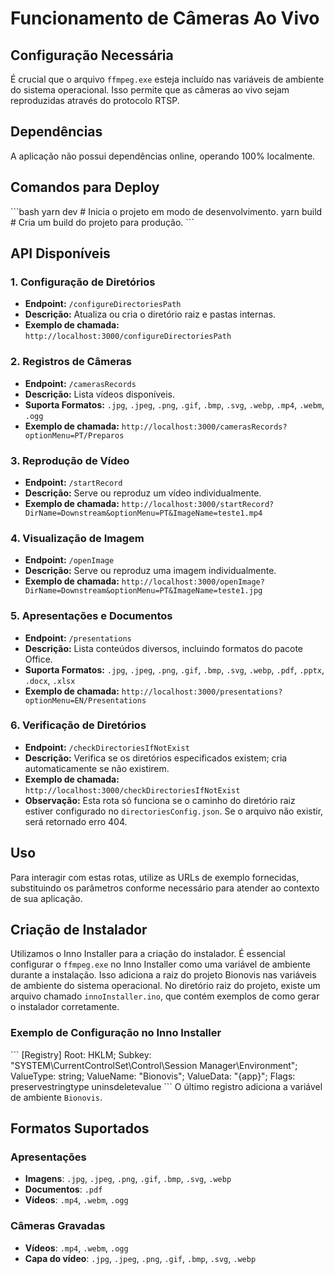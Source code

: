 # Funcionamento de Câmeras Ao Vivo

## Configuração Necessária
É crucial que o arquivo `ffmpeg.exe` esteja incluído nas variáveis de ambiente do sistema operacional. Isso permite que as câmeras ao vivo sejam reproduzidas através do protocolo RTSP.

## Dependências
A aplicação não possui dependências online, operando 100% localmente.

## Comandos para Deploy
\```bash
yarn dev   # Inicia o projeto em modo de desenvolvimento.
yarn build # Cria um build do projeto para produção.
\```

## API Disponíveis

### 1. Configuração de Diretórios
- **Endpoint:** `/configureDirectoriesPath`
- **Descrição:** Atualiza ou cria o diretório raiz e pastas internas.
- **Exemplo de chamada:** `http://localhost:3000/configureDirectoriesPath`

### 2. Registros de Câmeras
- **Endpoint:** `/camerasRecords`
- **Descrição:** Lista vídeos disponíveis.
- **Suporta Formatos:** `.jpg`, `.jpeg`, `.png`, `.gif`, `.bmp`, `.svg`, `.webp`, `.mp4`, `.webm`, `.ogg`
- **Exemplo de chamada:** `http://localhost:3000/camerasRecords?optionMenu=PT/Preparos`

### 3. Reprodução de Vídeo
- **Endpoint:** `/startRecord`
- **Descrição:** Serve ou reproduz um vídeo individualmente.
- **Exemplo de chamada:** `http://localhost:3000/startRecord?DirName=Downstream&optionMenu=PT&ImageName=teste1.mp4`

### 4. Visualização de Imagem
- **Endpoint:** `/openImage`
- **Descrição:** Serve ou reproduz uma imagem individualmente.
- **Exemplo de chamada:** `http://localhost:3000/openImage?DirName=Downstream&optionMenu=PT&ImageName=teste1.jpg`

### 5. Apresentações e Documentos
- **Endpoint:** `/presentations`
- **Descrição:** Lista conteúdos diversos, incluindo formatos do pacote Office.
- **Suporta Formatos:** `.jpg`, `.jpeg`, `.png`, `.gif`, `.bmp`, `.svg`, `.webp`, `.pdf`, `.pptx`, `.docx`, `.xlsx`
- **Exemplo de chamada:** `http://localhost:3000/presentations?optionMenu=EN/Presentations`

### 6. Verificação de Diretórios
- **Endpoint:** `/checkDirectoriesIfNotExist`
- **Descrição:** Verifica se os diretórios especificados existem; cria automaticamente se não existirem.
- **Exemplo de chamada:** `http://localhost:3000/checkDirectoriesIfNotExist`
- **Observação:** Esta rota só funciona se o caminho do diretório raiz estiver configurado no `directoriesConfig.json`. Se o arquivo não existir, será retornado erro 404.

## Uso
Para interagir com estas rotas, utilize as URLs de exemplo fornecidas, substituindo os parâmetros conforme necessário para atender ao contexto de sua aplicação.


## Criação de Instalador
Utilizamos o Inno Installer para a criação do instalador. É essencial configurar o `ffmpeg.exe` no Inno Installer como uma variável de ambiente durante a instalação. Isso adiciona a raiz do projeto Bionovis nas variáveis de ambiente do sistema operacional. No diretório raiz do projeto, existe um arquivo chamado `innoInstaller.ino`, que contém exemplos de como gerar o instalador corretamente.

### Exemplo de Configuração no Inno Installer
\```
[Registry]
Root: HKLM; Subkey: "SYSTEM\CurrentControlSet\Control\Session Manager\Environment"; ValueType: string; ValueName: "Bionovis"; ValueData: "{app}"; Flags: preservestringtype uninsdeletevalue
\```
O último registro adiciona a variável de ambiente `Bionovis`.

## Formatos Suportados

### Apresentações
- **Imagens**: `.jpg`, `.jpeg`, `.png`, `.gif`, `.bmp`, `.svg`, `.webp`
- **Documentos**: `.pdf`
- **Vídeos**: `.mp4`, `.webm`, `.ogg`

### Câmeras Gravadas
- **Vídeos**: `.mp4`, `.webm`, `.ogg`
- **Capa do vídeo**: `.jpg`, `.jpeg`, `.png`, `.gif`, `.bmp`, `.svg`, `.webp`
